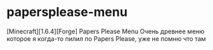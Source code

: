 # papersplease-menu
[Minecraft][1.6.4][Forge] Papers Please Menu
Очень древнее меню которое я когда-то пилил по Papers Please, уже не помню что там
